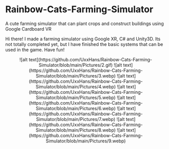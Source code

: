 # Rainbow-Cats-Farming-Simulator
A cute farming simulator that can plant crops and construct buildings using Google Cardboard VR

Hi there!
I made a farming simulator using Google XR, C# and Unity3D.
Its not totally completed yet, but I have finished the basic systems that can be used in the game.
Have fun!
<p align="center">
<images src="https://github.com/UxxHans/Rainbow-Cats-Farming-Simulator/blob/main/Pictures/1.gif"/>
![alt text](https://github.com/UxxHans/Rainbow-Cats-Farming-Simulator/blob/main/Pictures/2.gif)
![alt text](https://github.com/UxxHans/Rainbow-Cats-Farming-Simulator/blob/main/Pictures/3.webp)
![alt text](https://github.com/UxxHans/Rainbow-Cats-Farming-Simulator/blob/main/Pictures/4.webp)
![alt text](https://github.com/UxxHans/Rainbow-Cats-Farming-Simulator/blob/main/Pictures/5.webp)
![alt text](https://github.com/UxxHans/Rainbow-Cats-Farming-Simulator/blob/main/Pictures/6.webp)
![alt text](https://github.com/UxxHans/Rainbow-Cats-Farming-Simulator/blob/main/Pictures/7.webp)
![alt text](https://github.com/UxxHans/Rainbow-Cats-Farming-Simulator/blob/main/Pictures/8.webp)
![alt text](https://github.com/UxxHans/Rainbow-Cats-Farming-Simulator/blob/main/Pictures/9.webp)
</p>

